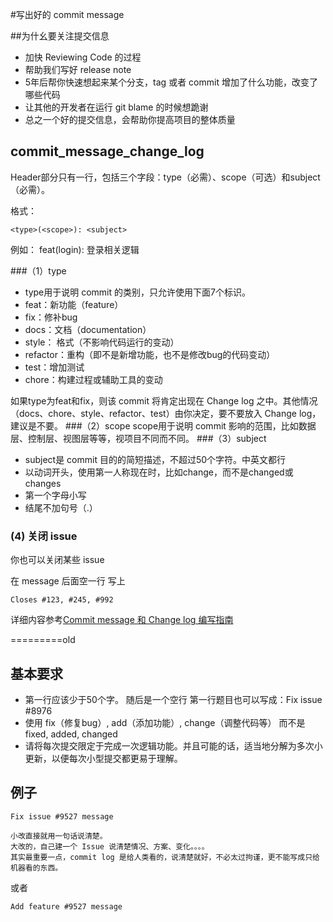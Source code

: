 #写出好的 commit message

##为什幺要关注提交信息

* 加快 Reviewing Code 的过程
* 帮助我们写好 release note
* 5年后帮你快速想起来某个分支，tag 或者 commit 增加了什么功能，改变了哪些代码
* 让其他的开发者在运行 git blame 的时候想跪谢
* 总之一个好的提交信息，会帮助你提高项目的整体质量

## commit_message_change_log
Header部分只有一行，包括三个字段：type（必需）、scope（可选）和subject（必需）。

格式：

```
<type>(<scope>): <subject>
```

例如： feat(login): 登录相关逻辑

###（1）type
* type用于说明 commit 的类别，只允许使用下面7个标识。
* feat：新功能（feature）
* fix：修补bug
* docs：文档（documentation）
* style： 格式（不影响代码运行的变动）
* refactor：重构（即不是新增功能，也不是修改bug的代码变动）
* test：增加测试
* chore：构建过程或辅助工具的变动

如果type为feat和fix，则该 commit 将肯定出现在 Change log 之中。其他情况（docs、chore、style、refactor、test）由你决定，要不要放入 Change log，建议是不要。
###（2）scope
scope用于说明 commit 影响的范围，比如数据层、控制层、视图层等等，视项目不同而不同。
###（3）subject
* subject是 commit 目的的简短描述，不超过50个字符。中英文都行
* 以动词开头，使用第一人称现在时，比如change，而不是changed或changes
* 第一个字母小写
* 结尾不加句号（.）

### (4) 关闭 issue
你也可以关闭某些 issue

在 message 后面空一行 写上
```
Closes #123, #245, #992
```
详细内容参考[Commit message 和 Change log 编写指南](http://www.ruanyifeng.com/blog/2016/01/commit_message_change_log.html)

=========old

## 基本要求
* 第一行应该少于50个字。 随后是一个空行 第一行题目也可以写成：Fix issue #8976
* 使用 fix（修复bug）, add（添加功能）, change（调整代码等） 而不是 fixed, added, changed
* 请将每次提交限定于完成一次逻辑功能。并且可能的话，适当地分解为多次小更新，以便每次小型提交都更易于理解。

## 例子

```
Fix issue #9527 message

小改直接就用一句话说清楚。
大改的，自己建一个 Issue 说清楚情况、方案、变化。。。。
其实最重要一点，commit log 是给人类看的，说清楚就好，不必太过拘谨，更不能写成只给机器看的东西。

```
或者

```
Add feature #9527 message
```
